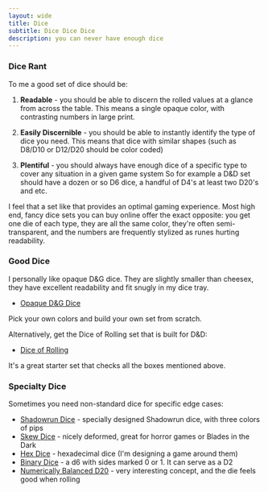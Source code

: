 ```yaml
---
layout: wide
title: Dice
subtitle: Dice Dice Dice
description: you can never have enough dice
---
```


### Dice Rant

To me a good set of dice should be:

1. **Readable** - you should be able to discern the rolled values at a glance from across the table. This means a single opaque color, with contrasting numbers in large print.

1. **Easily Discernible** - you should be able to instantly identify the type of dice you need. This means that dice with similar shapes (such as D8/D10 or D12/D20 should be color coded)

1. **Plentiful** - you should always have enough dice of a specific type to cover any situation in a given game system So for example a D&D set should have a dozen or so D6 dice, a handful of D4's at least two D20's and etc.

I feel that a set like that provides an optimal gaming experience. Most high end, fancy dice sets you can buy online offer the exact opposite: you get one die of each type, they are all the same color, they're often semi-transparent, and the numbers are frequently stylized as runes hurting readability.

### Good Dice

I personally like opaque D&G dice. They are slightly smaller than cheesex, they have excellent readability and fit snugly in my dice tray.

- [Opaque D&G Dice](https://www.thediceshoponline.com/dice-search/opaque)

Pick your own colors and build your own set from scratch.

Alternatively, get the Dice of Rolling set that is built for D&D:

- [Dice of Rolling](https://diceofrolling.com/)

It's a great starter set that checks all the boxes mentioned above.


### Specialty Dice

Sometimes you need non-standard dice for specific edge cases:

- [Shadowrun Dice](https://amzn.to/2Kt0Ogm) - specially designed Shadowrun dice, with three colors of pips
- [Skew Dice](https://amzn.to/2MZUtLI) - nicely deformed, great for horror games or Blades in the Dark
- [Hex Dice](https://www.thediceshoponline.com/dice/4411/impact-opaque-hexidice-d16-hexadecimal-dice) - hexadecimal dice (I'm designing a game around them)
- [Binary Dice](https://amzn.to/2X1QyTm) - a d6 with sides marked 0 or 1. It can serve as a D2
- [Numerically Balanced D20](https://www.thediceshoponline.com/dice/11055/tessellations-opaque-red-numerically-balanced-d20-dice) - very interesting concept, and the die feels good when rolling
